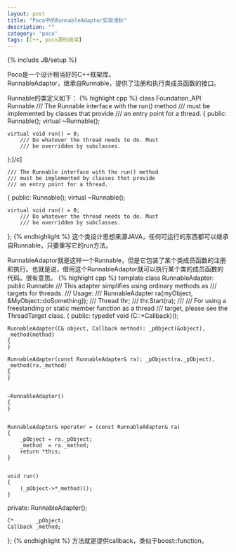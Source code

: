 ```yaml
---
layout: post
title: "Poco中的RunnableAdaptor实现浅析"
description: ""
category: "poco"
tags: [C++, poco源码阅读]
---
```

{% include JB/setup %}

Poco是一个设计相当好的C++框架库。  
RunnableAdaptor，继承自Runnable，提供了注册和执行类成员函数的接口。

Runnable的类定义如下：
{% highlight cpp %}
class Foundation_API Runnable
	/// The Runnable interface with the run() method
	/// must be implemented by classes that provide
	/// an entry point for a thread.
{
public:	
	Runnable();
	virtual ~Runnable();
	
	virtual void run() = 0;
		/// Do whatever the thread needs to do. Must
		/// be overridden by subclasses.
};[/c]

	/// The Runnable interface with the run() method
	/// must be implemented by classes that provide
	/// an entry point for a thread.
{
public:	
	Runnable();
	virtual ~Runnable();
	
	virtual void run() = 0;
		/// Do whatever the thread needs to do. Must
		/// be overridden by subclasses.
};
{% endhighlight %}
这个类设计思想来源JAVA，任何可运行的东西都可以继承自Runnable，只要重写它的run方法。

RunnableAdaptor就是这样一个Runnable，但是它包装了某个类成员函数的注册和执行。也就是说，借用这个RunnableAdaptor就可以执行某个类的成员函数的代码。很有意思。
{% highlight cpp %}
template <class C>
class RunnableAdapter: public Runnable
	/// This adapter simplifies using ordinary methods as
	/// targets for threads.
	/// Usage:
	///    RunnableAdapter<MyClass> ra(myObject, &MyObject::doSomething));
	///    Thread thr;
	///    thr.Start(ra);
	///
	/// For using a freestanding or static member function as a thread
	/// target, please see the ThreadTarget class.
{
public:
	typedef void (C::*Callback)();
	
	RunnableAdapter(C& object, Callback method): _pObject(&object), _method(method)
	{
	}
	
	RunnableAdapter(const RunnableAdapter& ra): _pObject(ra._pObject), _method(ra._method)
	{
	}


	~RunnableAdapter()
	{
	}


	RunnableAdapter& operator = (const RunnableAdapter& ra)
	{
		_pObject = ra._pObject;
		_method  = ra._method;
		return *this;
	}


	void run()
	{
		(_pObject->*_method)();
	}
	
private:
	RunnableAdapter();


	C*       _pObject;
	Callback _method;
};
{% endhighlight %}
方法就是提供callback，类似于boost::function。

